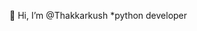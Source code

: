 👋 Hi, I’m @Thakkarkush
    *python developer


<!---
Thakkarkush/Thakkarkush is a ✨ special ✨ repository because its `README.md` (this file) appears on your GitHub profile.
You can click the Preview link to take a look at your changes.
--->
